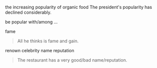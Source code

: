 the increasing popularity of organic food
The president's popularity has declined considerably.

be popular with/among ... 

fame
>All he thinks is fame and gain.

renown
celebrity
name
reputation

>The restaurant has a very good/bad name/reputation.

